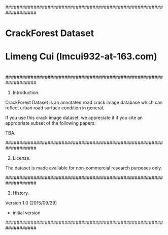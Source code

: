 ###################################################################
#                                                                 #
#    CrackForest Dataset                                          #
#    Limeng Cui (lmcui932-at-163.com)                             #
#                                                                 #
###################################################################

1. Introduction.

CrackForest Dataset is an annotated road crack image database which can reflect urban road surface condition in general.

If you use this crack image dataset, we appreciate it if you cite an appropriate subset of the following papers:

TBA.

###################################################################

2. License.

The dataset is made available for non-commercial research purposes only.

###################################################################

3. History.

Version 1.0 (2015/09/29)
 - initial version

###################################################################

